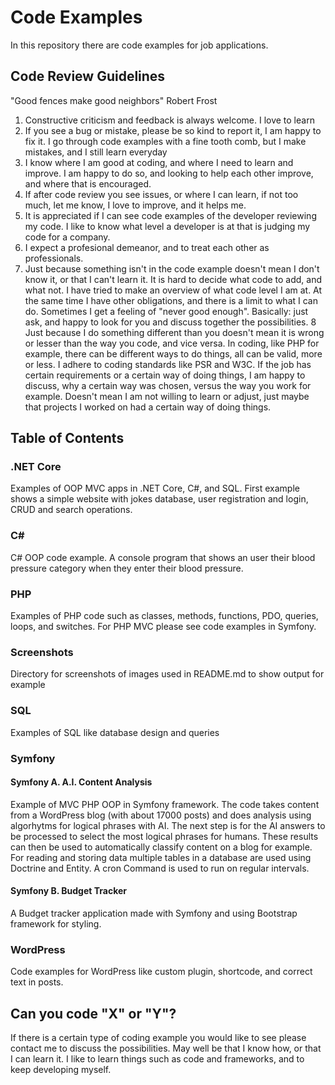 
# Code Examples 

In this repository there are code examples for job applications.

## Code Review Guidelines

"Good fences make good neighbors" Robert Frost


1.    Constructive criticism and feedback is always welcome. I love to learn
 2.   If you see a bug or mistake, please be so kind to report it, I am happy to fix it. I go through code examples with a fine tooth comb, but I make mistakes, and I still learn everyday
 3.   I know where I am good at coding, and where I need to learn and improve. I am happy to do so, and looking to help each other improve, and where that is encouraged.
4.    If after code review you see issues, or where I can learn, if not too much, let me know, I love to improve, and it helps me.
5.    It is appreciated if I can see code examples of the developer reviewing my code. I like to know what level a developer is at that is judging my code for a company.
6.    I expect a profesional demeanor, and to treat each other as professionals. 
7.    Just because something isn't in the code example doesn't mean I don't know it, or that I can't learn it. It is hard to decide what code to add, and what not. I have tried to make an overview of what code level I am at. At the same time I have other obligations, and there is a limit to what I can do. Sometimes I get a feeling of "never good enough". Basically: just ask, and happy to look for you and discuss together the possibilities.
8 Just because I do something different than you doesn't mean it is wrong or lesser than the way you code, and vice versa. In coding, like PHP for example, there can be different ways to do things, all can be valid, more or less. I adhere to coding standards like PSR and W3C. If the job has certain requirements or a certain way of doing things, I am happy to discuss, why a certain way was chosen, versus the way you work for example. Doesn't mean I am not willing to learn or adjust, just maybe that projects I worked on had a certain way of doing things.
  
## Table of Contents

### .NET Core

Examples of OOP MVC apps in .NET Core, C#, and SQL. First example shows a simple website with jokes database, user registration and login, CRUD and search operations. 

### C#

C# OOP code example. A console program that shows an user their blood pressure category when they enter their blood pressure.

### PHP

Examples of PHP code such as classes, methods,  functions, PDO, queries, loops, and switches. For PHP MVC please see code examples in Symfony.

### Screenshots

Directory for screenshots of images used in README.md to show output for example

### SQL

Examples of SQL like database design and queries

### Symfony

#### Symfony A. A.I. Content Analysis

  Example of MVC PHP OOP in Symfony framework. The code takes content from a WordPress blog (with about 17000 posts)     and does analysis using algorhytms for logical phrases with AI. The next step is for the AI answers to be processed to select the most logical phrases for humans. These results can then be used to automatically classify content on a blog for example. For reading and storing data multiple tables in a database are used using Doctrine and Entity. A cron Command is used to run on regular intervals. 


#### Symfony B. Budget Tracker

A Budget tracker application made with Symfony and using Bootstrap framework for styling.

### WordPress

Code examples for WordPress like custom plugin, shortcode, and correct text in posts.

## Can you code "X" or "Y"?

If there is a certain type of coding example you would like to see please contact me to discuss the possibilities.
May well be that I know how, or that I can learn it. I like to learn things such as code and frameworks, and to keep developing myself.







